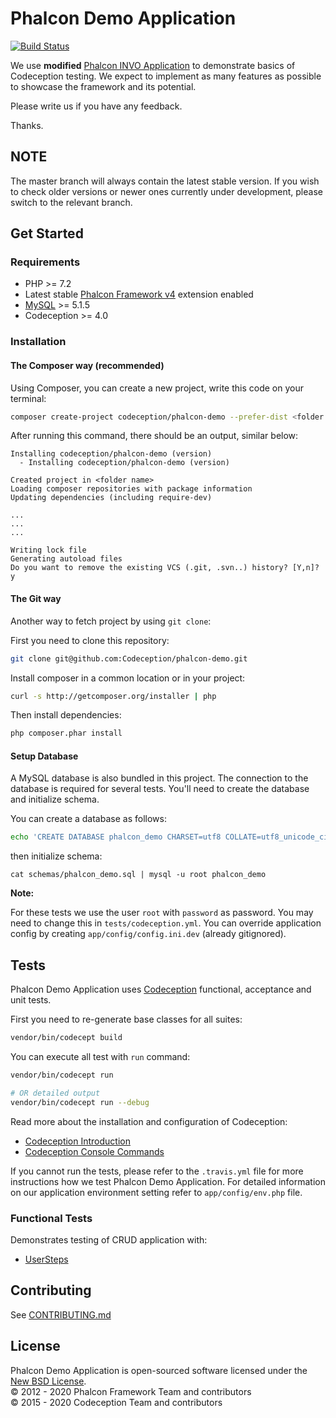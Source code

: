 # Phalcon Demo Application 

[![Build Status](https://travis-ci.org/Codeception/phalcon-demo.svg?branch=master)][phalcon-demo]

We use **modified** [Phalcon INVO Application][1] to demonstrate basics of Codeception testing.
We expect to implement as many features as possible to showcase the framework and its
potential.

Please write us if you have any feedback.

Thanks.

## NOTE

The master branch will always contain the latest stable version. If you wish
to check older versions or newer ones currently under development, please
switch to the relevant branch.

## Get Started

### Requirements

* PHP >= 7.2
* Latest stable [Phalcon Framework v4][4] extension enabled
* [MySQL][5] >= 5.1.5
* Codeception >= 4.0

### Installation

#### The Composer way (recommended)

Using Composer, you can create a new project, write this code on your terminal:

```sh
composer create-project codeception/phalcon-demo --prefer-dist <folder name>
```

After running this command, there should be an output, similar below:

```
Installing codeception/phalcon-demo (version)
  - Installing codeception/phalcon-demo (version)

Created project in <folder name>
Loading composer repositories with package information
Updating dependencies (including require-dev)

...
...
...

Writing lock file
Generating autoload files
Do you want to remove the existing VCS (.git, .svn..) history? [Y,n]? y
```

#### The Git way

Another way to fetch project by using `git clone`:

First you need to clone this repository:

```sh
git clone git@github.com:Codeception/phalcon-demo.git
```

Install composer in a common location or in your project:

```sh
curl -s http://getcomposer.org/installer | php
```

Then install dependencies:

```sh
php composer.phar install
```

#### Setup Database

A MySQL database is also bundled in this project. The connection to the database is required for several tests.
You'll need to create the database and initialize schema.

You can create a database as follows:

```sh
echo 'CREATE DATABASE phalcon_demo CHARSET=utf8 COLLATE=utf8_unicode_ci' | mysql -u root
```

then initialize schema:

```
cat schemas/phalcon_demo.sql | mysql -u root phalcon_demo
```

**Note:**

For these tests we use the user `root` with `password` as password. You may need to change this in `tests/codeception.yml`.
You can override application config by creating `app/config/config.ini.dev` (already gitignored).

## Tests

Phalcon Demo Application uses [Codeception][6] functional, acceptance and unit tests.

First you need to re-generate base classes for all suites:

```sh
vendor/bin/codecept build
```

You can execute all test with `run` command:

```sh
vendor/bin/codecept run

# OR detailed output
vendor/bin/codecept run --debug
```

Read more about the installation and configuration of Codeception:

* [Codeception Introduction][7]
* [Codeception Console Commands][8]

If you cannot run the tests, please refer to the `.travis.yml` file for more instructions how we test Phalcon Demo Application.
For detailed information on our application environment setting refer to `app/config/env.php` file.

### Functional Tests

Demonstrates testing of CRUD application with:

* [UserSteps][9]

## Contributing

See [CONTRIBUTING.md][15]

## License

Phalcon Demo Application is open-sourced software licensed under the [New BSD License][16].<br>
© 2012 - 2020 Phalcon Framework Team and contributors<br>
© 2015 - 2020 Codeception Team and contributors

[phalcon-demo]: https://travis-ci.org/Codeception/phalcon-demo
[1]: https://github.com/phalcon/invo/
[2]: https://nginx.org/
[3]: https://php.net/manual/en/install.fpm.php
[4]: https://github.com/phalcon/cphalcon/releases
[5]: https://www.mysql.com/
[6]: https://codeception.com/
[7]: https://codeception.com/docs/01-Introduction
[8]: https://codeception.com/docs/reference/Commands
[9]: https://github.com/Codeception/phalcon-demo/blob/master/tests/_support/User/Functional/UserSteps.php
[15]: https://github.com/Codeception/phalcon-demo/blob/master/CONTRIBUTING.md
[16]: https://github.com/Codeception/phalcon-demo/blob/master/LICENSE.txt
